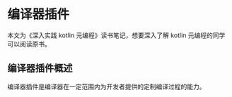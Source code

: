 # 编译器插件
本文为《深入实践 kotlin 元编程》读书笔记，想要深入了解 kotlin 元编程的同学可以阅读原书。

## 编译器插件概述
编译器插件是编译器在一定范围内为开发者提供的定制编译过程的能力。